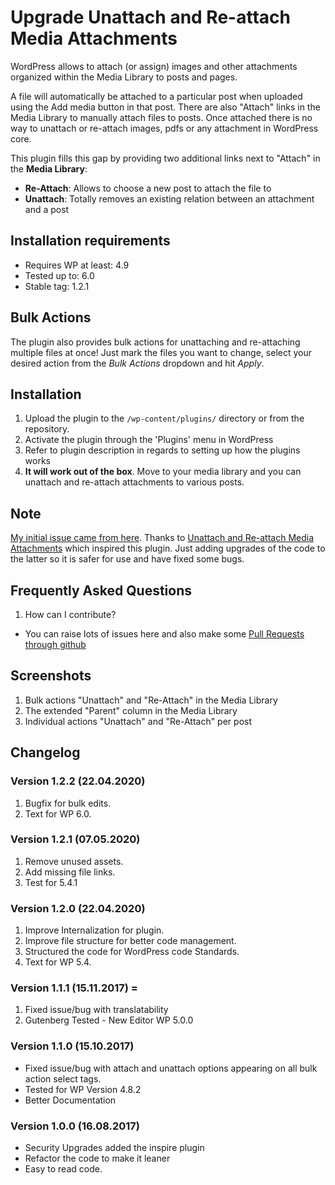 # Upgrade Unattach and Re-attach Media Attachments

WordPress allows to attach (or assign) images and other attachments organized within the Media Library to posts and pages. 

A file will automatically be attached to a particular post when uploaded using the Add media button in that post. There are also "Attach" links in the Media Library to manually attach files to posts. Once attached there is no way to unattach or re-attach images, pdfs or any attachment in WordPress core.

This plugin fills this gap by providing two additional links next to "Attach" in the **Media Library**:

*   **Re-Attach**: Allows to choose a new post to attach the file to
*   **Unattach**: Totally removes an existing relation between an attachment and a post

## Installation requirements
* Requires WP at least: 4.9
* Tested up to: 6.0
* Stable tag: 1.2.1

## Bulk Actions
The plugin also provides bulk actions for unattaching and re-attaching multiple files at once! Just mark the files you want to change, select your desired action from the *Bulk Actions* dropdown and hit *Apply*.

## Installation
1. Upload the plugin to the `/wp-content/plugins/` directory or from the repository.
1. Activate the plugin through the 'Plugins' menu in WordPress
1. Refer to plugin description in regards to setting up how the plugins works
1. **It will work out of the box**. Move to your media library and you can unattach and re-attach attachments to various posts.

## Note
[My initial issue came from here](https://stackoverflow.com/questions/45690582/image-post-attachments-not-specific-to-post/45705413#45705413). Thanks to [Unattach and Re-attach Media Attachments](https://wordpress.org/plugins/unattach-and-re-attach-attachments/) which inspired this plugin. Just adding upgrades of the code to the latter so it is safer for use and have fixed some bugs.

## Frequently Asked Questions
1. How can I contribute?
* You can raise lots of issues here and also make some [Pull Requests through github](https://github.com/bahiirwa/upgrade-for-unattach-re-attach-media-attachments/)

## Screenshots
1. Bulk actions "Unattach" and "Re-Attach" in the Media Library
1. The extended "Parent" column in the Media Library
1. Individual actions "Unattach" and "Re-Attach" per post

## Changelog

### Version 1.2.2 (22.04.2020)
1. Bugfix for bulk edits.
1. Text for WP 6.0.

### Version 1.2.1 (07.05.2020)
1. Remove unused assets.
1. Add missing file links.
1. Test for 5.4.1

### Version 1.2.0 (22.04.2020)
1. Improve Internalization for plugin.
1. Improve file structure for better code management.
1. Structured the code for WordPress code Standards.
1. Text for WP 5.4.

### Version 1.1.1 (15.11.2017) =
1. Fixed issue/bug with translatability
1. Gutenberg Tested - New Editor WP 5.0.0

### Version 1.1.0 (15.10.2017)
* Fixed issue/bug with attach and unattach options appearing on all bulk action select tags.
* Tested for WP Version 4.8.2
* Better Documentation

### Version 1.0.0 (16.08.2017)
* Security Upgrades added the inspire plugin
* Refactor the code to make it leaner
* Easy to read code.
